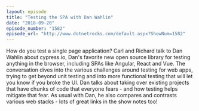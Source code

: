 ```yaml
---
layout: episode
title: "Testing the SPA with Dan Wahlin"
date: "2018-09-20"
episode_number: "1582"
episode_url: "http://www.dotnetrocks.com/default.aspx?ShowNum=1582"
---
```


How do you test a single page application? Carl and Richard talk to Dan Wahlin about cypress.io, Dan's favorite new open source library for testing anything in the browser, including SPAs like Angular, React and Vue. The conversation dives into the various challenges around testing for web apps, trying to get beyond unit testing and into more functional testing that will let you know if you broke the UI. Dan talks about taking over existing projects that have chunks of code that everyone fears - and how testing helps mitigate that fear. As usual with Dan, he also compares and contrasts various web stacks - lots of great links in the show notes too!
